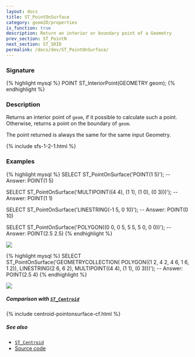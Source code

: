 ```yaml
---
layout: docs
title: ST_PointOnSurface
category: geom2D/properties
is_function: true
description: Return an interior or boundary point of a Geometry
prev_section: ST_PointN
next_section: ST_SRID
permalink: /docs/dev/ST_PointOnSurface/
---
```


### Signature

{% highlight mysql %}
POINT ST_InteriorPoint(GEOMETRY geom);
{% endhighlight %}

### Description

Returns an interior point of `geom`, if it possible to calculate such a point.
Otherwise, returns a point on the boundary of `geom`.

The point returned is always the same for the same input Geometry.

{% include sfs-1-2-1.html %}

### Examples

{% highlight mysql %}
SELECT ST_PointOnSurface('POINT(1 5)');
-- Answer: POINT(1 5)

SELECT ST_PointOnSurface('MULTIPOINT((4 4), (1 1), (1 0), (0 3)))');
-- Answer: POINT(1 1)

SELECT ST_PointOnSurface('LINESTRING(-1 5, 0 10)');
-- Answer: POINT(0 10)

SELECT ST_PointOnSurface('POLYGON((0 0, 0 5, 5 5, 5 0, 0 0))');
-- Answer: POINT(2.5 2.5)
{% endhighlight %}

<img class="displayed" src="../ST_PointOnSurface_1.png"/>

{% highlight mysql %}
SELECT ST_PointOnSurface('GEOMETRYCOLLECTION(
                             POLYGON((1 2, 4 2, 4 6, 1 6, 1 2)),
                             LINESTRING(2 6, 6 2),
                             MULTIPOINT((4 4), (1 1), (0 3)))');
-- Answer: POINT(2.5 4)
{% endhighlight %}

<img class="displayed" src="../ST_PointOnSurface_2.png"/>

##### Comparison with [`ST_Centroid`](../ST_Centroid)

{% include centroid-pointonsurface-cf.html %}

##### See also

* [`ST_Centroid`](../ST_Centroid)
* <a href="https://github.com/orbisgis/h2gis/blob/master/h2spatial/src/main/java/org/h2gis/h2spatial/internal/function/spatial/properties/ST_PointOnSurface.java" target="_blank">Source code</a>
